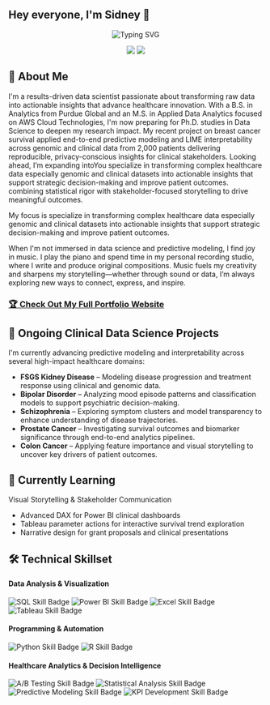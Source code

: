 ## Hey everyone, I'm Sidney 👋

<div align="center">
  <!--  You can customize the typing text in the "lines=" section of the URL below -->
  <!--  For an ampersand (&), use &amp; (e.g., Analytics+%26+Optimization) -->
  <img src="https://readme-typing-svg.herokuapp.com?font=Fira+Code&pause=1000&color=2E9EF7&center=true&vCenter=true&width=435&lines=....Data+Scientist+%7C+Healthcare+Analytics+Decision+Intelligence;Turning+Data+into+Actionable+Insights" alt="Typing SVG" />
</div>

<!-- 🔗 Update these links with your own social media and contact information -->
<p align="center">
  <a href="https://linkedin.com/in/sidneyreynaud"><img src="https://img.shields.io/badge/LinkedIn-Connect-blue?style=for-the-badge&logo=linkedin"></a>
  <a href="mailto:sjreynaud@gmail.com"><img src="https://img.shields.io/badge/Email-Contact-green?style=for-the-badge&logo=gmail"></a>
</p>

## 🚀 About Me 

I'm a results-driven data scientist passionate about transforming raw data into actionable insights that advance healthcare innovation. With a B.S. in Analytics from Purdue Global and an M.S. in Applied Data Analytics focused on AWS Cloud Technologies, I'm now preparing for Ph.D. studies in Data Science to deepen my research impact. My recent project on breast cancer survival applied end-to-end predictive modeling and LIME interpretability across genomic and clinical data from 2,000 patients delivering reproducible, privacy-conscious insights for clinical stakeholders. Looking ahead, I’m expanding intoYou specialize in transforming complex healthcare data especially genomic and clinical datasets into actionable insights that support strategic decision-making and improve patient outcomes. combining statistical rigor with stakeholder-focused storytelling to drive meaningful outcomes.

My focus is specialize in transforming complex healthcare data especially genomic and clinical datasets into actionable insights that support strategic decision-making and improve patient outcomes.

When I'm not immersed in data science and predictive modeling, I find joy in music. I play the piano and spend time in my personal recording studio, where I write and produce original compositions. Music fuels my creativity and sharpens my storytelling—whether through sound or data, I’m always exploring new ways to connect, express, and inspire.

<!-- 🌐 Replace "your-username" with your actual GitHub username -->
### [🏆 Check Out My Full Portfolio Website](https://sjreynaud.github.io/)
      

## 🧪 Ongoing Clinical Data Science Projects

I'm currently advancing predictive modeling and interpretability across several high-impact healthcare domains:

- **FSGS Kidney Disease** – Modeling disease progression and treatment response using clinical and genomic data.
- **Bipolar Disorder** – Analyzing mood episode patterns and classification models to support psychiatric decision-making.
- **Schizophrenia** – Exploring symptom clusters and model transparency to enhance understanding of disease trajectories.
- **Prostate Cancer** – Investigating survival outcomes and biomarker significance through end-to-end analytics pipelines.
- **Colon Cancer** – Applying feature importance and visual storytelling to uncover key drivers of patient outcomes.

## 🌱 Currently Learning 

Visual Storytelling & Stakeholder Communication
- Advanced DAX for Power BI clinical dashboards
- Tableau parameter actions for interactive survival trend exploration
- Narrative design for grant proposals and clinical presentations

## 🛠️ Technical Skillset

<!-- This section uses Shields.io badges. You can customize them or create your own!-->

#### Data Analysis & Visualization
<p>
  <!-- 💡 Go to Shields.io to create your own badges -->
  <img src="https://img.shields.io/badge/SQL-Intermediate-4479A1?style=flat&logo=mysql&logoColor=white" alt="SQL Skill Badge">
  <img src="https://img.shields.io/badge/Power%20BI-Advanced-F2C811?style=flat&logo=powerbi&logoColor=black" alt="Power BI Skill Badge">
  <img src="https://img.shields.io/badge/Excel-Expert-217346?style=flat&logo=microsoft-excel&logoColor=white" alt="Excel Skill Badge">
  <img src="https://img.shields.io/badge/Tableau-Advanced-E97627?style=flat&logo=tableau&logoColor=white" alt="Tableau Skill Badge">
</p>

#### Programming & Automation
<p>
  <img src="https://img.shields.io/badge/Python-Advanced-3776AB?style=flat&logo=python&logoColor=white" alt="Python Skill Badge">
  <img src="https://img.shields.io/badge/R-Intermediate-276DC3?style=flat&logo=r&logoColor=white" alt="R Skill Badge">
</p>

#### Healthcare Analytics & Decision Intelligence
<p>
  <img src="https://img.shields.io/badge/A%2FB%20Testing-Experienced-FF6B6B?style=flat" alt="A/B Testing Skill Badge">
  <img src="https://img.shields.io/badge/Statistical%20Analysis-Experienced-4ECDC4?style=flat" alt="Statistical Analysis Skill Badge">
  <img src="https://img.shields.io/badge/Predictive%20Modeling-Intermediate-45B7D1?style=flat" alt="Predictive Modeling Skill Badge">
  <img src="https://img.shields.io/badge/KPI%20Development-Expert-96CEB4?style=flat" alt="KPI Development Skill Badge">
</p>
